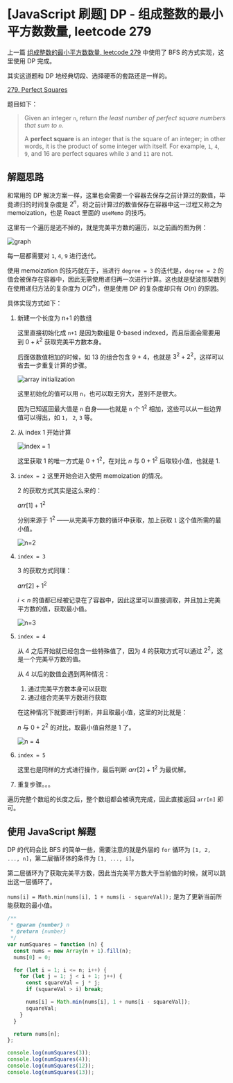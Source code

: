 # [JavaScript 刷题] DP - 组成整数的最小平方数数量, leetcode 279

上一篇 [组成整数的最小平方数数量, leetcode 279](https://goldenaarcher.blog.csdn.net/article/details/124977507) 中使用了 BFS 的方式实现，这里使用 DP 完成。

其实这道题和 DP 地经典切段、选择硬币的套路还是一样的。

[279. Perfect Squares](https://leetcode.com/problems/perfect-squares/description/)

题目如下：

> Given an integer `n`, return _the least number of perfect square numbers that sum to `n`_.
>
> A **perfect square** is an integer that is the square of an integer; in other words, it is the product of some integer with itself. For example, `1`, `4`, `9`, and 16 are perfect squares while `3` and `11` are not.

## 解题思路

和常用的 DP 解决方案一样，这里也会需要一个容器去保存之前计算过的数值，毕竟递归的时间复杂度是 $2^n$，将之前计算过的数值保存在容器中这一过程又称之为 memoization，也是 React 里面的 `useMemo` 的技巧。

这里有一个遍历是逃不掉的，就是完美平方数的遍历，以之前画的图为例：

![graph](https://img-blog.csdnimg.cn/758373fb7e4d4cefa498f0129e8bac98.png)

每一层都需要对 `1`, `4`, `9` 进行迭代。

使用 memoization 的技巧就在于，当进行 `degree = 3` 的迭代是，`degree = 2` 的值会被保存在容器中，因此无需使用递归再一次进行计算。这也就是斐波那契数列在使用递归方法的复杂度为 $O(2^n)$，但是使用 DP 的复杂度却只有 $O(n)$ 的原因。

具体实现方式如下：

1. 新建一个长度为 n+1 的数组

   这里直接初始化成 `n+1` 是因为数组是 0-based indexed，而且后面会需要用到 $0 + k^2$ 获取完美平方数本身。

   后面做数值相加的时候，如 13 的组合包含 $9 + 4$，也就是 $3^2 + 2^2$，这样可以省去一步重复计算的步骤。

   ![array initialization](https://img-blog.csdnimg.cn/a0a8ea1d825b4988ab186fca0671dd40.png)

   这里初始化的值可以用 `n`，也可以取无穷大，差别不是很大。

   因为已知返回最大值是 `n` 自身——也就是 `n` 个 $1^2$ 相加，这些可以从一些边界值可以得出，如 `1`， `2`, `3` 等。

2. 从 index 1 开始计算

   ![index = 1](https://img-blog.csdnimg.cn/f289484e05c54db3988e30c44ca78346.png)

   这里获取 1 的唯一方式是 $0 + 1^2$，在对比 $n$ 与 $0 + 1^2$ 后取较小值，也就是 1.

3. `index = 2`
   这里开始会进入使用 memoization 的情况。

   2 的获取方式其实是这么来的：

   $arr[1] + 1^2$

   分别来源于 $1^2$ ——从完美平方数的循环中获取，加上获取 `1` 这个值所需的最小值。

   ![n=2](https://img-blog.csdnimg.cn/56ca61ee906c44edbcbef4e0c1fb885a.png)

4. `index = 3`

   3 的获取方式同理：

   $arr[2] + 1^2$

   $i<n$ 的值都已经被记录在了容器中，因此这里可以直接调取，并且加上完美平方数的值，获取最小值。

   ![n=3](https://img-blog.csdnimg.cn/cee112af1b094ff680daf79292af204e.png)

5. `index = 4`

   从 4 之后开始就已经包含一些特殊值了，因为 4 的获取方式可以通过 $2^2$，这是一个完美平方数的值。

   从 4 以后的数值会遇到两种情况：

   1. 通过完美平方数本身可以获取
   2. 通过组合完美平方数进行获取

   在这种情况下就要进行判断，并且取最小值，这里的对比就是：

   $n$ 与 $0 + 2^2$ 的对比，取最小值自然是 1 了。

   ![n = 4](https://img-blog.csdnimg.cn/b80b1c012e5e47008839f9cfad07a9b1.png)

6. `index = 5`

   这里也是同样的方式进行操作，最后判断 $arr[2] + 1^2$ 为最优解。

7. 重复步骤。。。

遍历完整个数组的长度之后，整个数组都会被填充完成，因此直接返回 `arr[n]` 即可。

## 使用 JavaScript 解题

DP 的代码会比 BFS 的简单一些，需要注意的就是外层的 `for` 循环为 `[1, 2, ..., n]`，第二层循环体的条件为 `[1, ..., i]`。

第二层循环为了获取完美平方数，因此当完美平方数大于当前值的时候，就可以跳出这一层循环了。

`nums[i] = Math.min(nums[i], 1 + nums[i - squareVal]);` 是为了更新当前所能获取的最小值。

```javascript
/**
 * @param {number} n
 * @return {number}
 */
var numSquares = function (n) {
  const nums = new Array(n + 1).fill(n);
  nums[0] = 0;

  for (let i = 1; i <= n; i++) {
    for (let j = 1; j < i + 1; j++) {
      const squareVal = j * j;
      if (squareVal > i) break;

      nums[i] = Math.min(nums[i], 1 + nums[i - squareVal]);
      squareVal;
    }
  }

  return nums[n];
};

console.log(numSquares(3));
console.log(numSquares(4));
console.log(numSquares(12));
console.log(numSquares(13));
```
